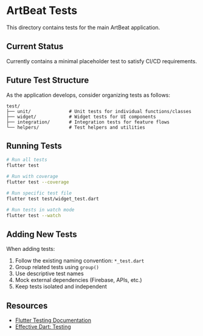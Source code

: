 # ArtBeat Tests

This directory contains tests for the main ArtBeat application.

## Current Status

Currently contains a minimal placeholder test to satisfy CI/CD requirements.

## Future Test Structure

As the application develops, consider organizing tests as follows:

```
test/
├── unit/              # Unit tests for individual functions/classes
├── widget/            # Widget tests for UI components
├── integration/       # Integration tests for feature flows
└── helpers/           # Test helpers and utilities
```

## Running Tests

```bash
# Run all tests
flutter test

# Run with coverage
flutter test --coverage

# Run specific test file
flutter test test/widget_test.dart

# Run tests in watch mode
flutter test --watch
```

## Adding New Tests

When adding tests:

1. Follow the existing naming convention: `*_test.dart`
2. Group related tests using `group()`
3. Use descriptive test names
4. Mock external dependencies (Firebase, APIs, etc.)
5. Keep tests isolated and independent

## Resources

- [Flutter Testing Documentation](https://docs.flutter.dev/testing)
- [Effective Dart: Testing](https://dart.dev/guides/language/effective-dart/testing)
